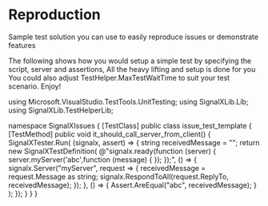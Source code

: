 # Reproduction

Sample test solution you can use to easily reproduce issues or demonstrate features

The following shows how you would setup a simple test by specifying the script, server and assertions, All the heavy lifting and setup is done for you
You could also adjust TestHelper.MaxTestWaitTime to suit your test scenario. Enjoy!

using Microsoft.VisualStudio.TestTools.UnitTesting;
using SignalXLib.Lib;
using SignalXLib.TestHelperLib;

namespace SignalXIssues
{
    [TestClass]
    public class issue_test_template
    {
        [TestMethod]
        public void it_should_call_server_from_client()
        {
            SignalXTester.Run(
                (signalx, assert) =>
                {
                    string receivedMessage = "";
                    return new SignalXTestDefinition(
                        @"signalx.ready(function (server) {
                              server.myServer('abc',function (message) {
                                   });
                                 });",
                        () =>
                        {
                            signalx.Server("myServer",
                                request =>
                                {
                                    receivedMessage = request.Message as string;
                                    signalx.RespondToAll(request.ReplyTo, receivedMessage);
                                });
                        },
                        () =>
                        {
                            Assert.AreEqual("abc", receivedMessage);
                        }
                    );
                });
        }
    }
}
